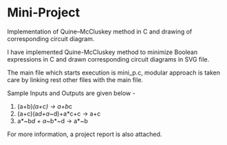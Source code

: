 # Mini-Project

Implementation of Quine–McCluskey method in C and drawing of corresponding circuit diagram.

I have implemented Quine-McCluskey method to minimize Boolean expressions in C and drawn corresponding circuit diagrams in SVG file.

The main file which starts execution is mini_p.c, modular approach is taken care by linking rest other files with the main file.

Sample Inputs and Outputs are given below -

1) (a+b)*(a+c) -> a+b*c
2) (a+c)(a*d+a*~d)+a*c+c -> a+c
3) a*~b*d + a*~b*~d -> a*~b

For more information, a project report is also attached.
